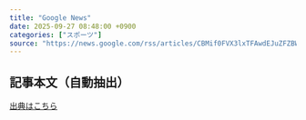 ```yaml
---
title: "Google News"
date: 2025-09-27 08:48:00 +0900
categories: ["スポーツ"]
source: "https://news.google.com/rss/articles/CBMif0FVX3lxTFAwdEJuZFZBWWc5b0Ftd3Z2T1hwT1UwOTR0NmlGQzBvaURMTXh1bkY0RllPRG8xcG41LWxuN3ppbllOVU9xMjNLUWFwRlA4NHBld1JSY2Vsbl9rLVBBdHhER29hREFkeWlHcWVQbVczaW1xb0FwUlI4QXVpLVNJVms?oc=5"
---
```


## 記事本文（自動抽出）
<body class="y0K44d EA71Tc" id="readabilityBody"></body>

[出典はこちら](https://news.google.com/rss/articles/CBMif0FVX3lxTFAwdEJuZFZBWWc5b0Ftd3Z2T1hwT1UwOTR0NmlGQzBvaURMTXh1bkY0RllPRG8xcG41LWxuN3ppbllOVU9xMjNLUWFwRlA4NHBld1JSY2Vsbl9rLVBBdHhER29hREFkeWlHcWVQbVczaW1xb0FwUlI4QXVpLVNJVms?oc=5)
